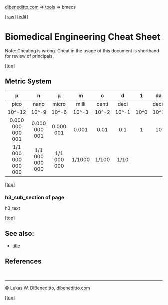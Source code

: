 [dibeneditto.com](https://dibeneditto.com/) ⇒ [tools](/tools/) ⇒ bmecs


[[raw]](https://raw.githubusercontent.com/dibeneditto/dibeneditto.github.io/master/tools/bmecs/README.md) [[edit]](https://github.com/dibeneditto/dibeneditto.github.io/edit/master/tools/bmecs/README.md)


# Biomedical Engineering Cheat Sheet

Note: Cheating is wrong. Cheat in the usage of this document is shorthand for review of principals.



[[top]](#)


## Metric System

|          p          |        n        |      μ      |    m   |   c   |   d   |   1  |  da  |   h   |   k  |     M     |       G       |         T         |
|:-------------------:|:---------------:|:-----------:|:------:|:-----:|:-----:|:----:|:----:|:-----:|:----:|:---------:|:-------------:|:-----------------:|
|         pico        |       nano      |    micro    |  milli | centi |  deci |      | deca | hecto | kilo |    Mega   |      Giga     |        Tera       |
|        10^-12       |      10^-9      |    10^-6    |  10^-3 | 10^-2 | 10^-1 | 10^0 | 10^1 |  10^2 | 10^3 |    10^6   |      10^9     |       10^12       |
|  0.000 000 000 001  |  0.000 000 001  |  0.000 001  |  0.001 |  0.01 |  0.1  |   1  |  10  |  100  | 1000 | 1 000 000 | 1 000 000 000 | 1 000 000 000 000 |
| 1/1 000 000 000 000 | 1/1 000 000 000 | 1/1 000 000 | 1/1000 | 1/100 |  1/10 |      |      |       |      |           |               |                   |


[[top]](#)


### h3_sub_section of page

h3_text


[[top]](#)


## See also:

* [title](https://example.com/)


## References

[1]: http://example.com "example 1"
[2]: http://example.net


&nbsp;

---

© Lukas W. DiBeneditto, [dibeneditto.com](https://dibeneditto.com/)


[[top]](#)
